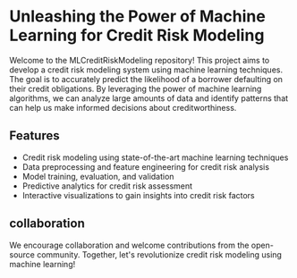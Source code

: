 # Unleashing the Power of Machine Learning for Credit Risk Modeling

Welcome to the MLCreditRiskModeling repository! This project aims  to develop a credit risk modeling system using machine learning techniques. The goal is to accurately predict the likelihood of a borrower defaulting on their credit obligations. By leveraging the power of machine learning algorithms, we can analyze large amounts of data and identify patterns that can help us make informed decisions about creditworthiness.

## Features

- Credit risk modeling using state-of-the-art machine learning techniques
- Data preprocessing and feature engineering for credit risk analysis
- Model training, evaluation, and validation
- Predictive analytics for credit risk assessment
- Interactive visualizations to gain insights into credit risk factors

## collaboration

We encourage collaboration and welcome contributions from the open-source community. Together, let's revolutionize credit risk modeling using machine learning!
